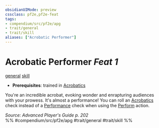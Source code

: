 ```yaml
---
obsidianUIMode: preview
cssclass: pf2e,pf2e-feat
tags:
- compendium/src/pf2e/apg
- trait/general
- trait/skill
aliases: ["Acrobatic Performer"]
---
```

# Acrobatic Performer  *Feat 1*  
[general](../../rules/traits/general.md)  [skill](../../rules/traits/skill.md)  

- **Prerequisites**: trained in [Acrobatics](../skills.md#Acrobatics)

You're an incredible acrobat, evoking wonder and enrapturing audiences with your prowess. It's almost a performance! You can roll an [Acrobatics](../skills.md#Acrobatics) check instead of a [Performance](../skills.md#Performance) check when using the [Perform](../../rules/actions/perform.md) action.

*Source: Advanced Player's Guide p. 202*  
%% #compendium/src/pf2e/apg #trait/general #trait/skill %%